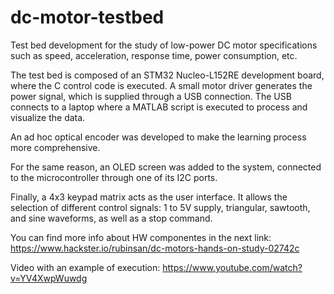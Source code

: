 # dc-motor-testbed

Test bed development for the study of low-power DC motor specifications such as speed, acceleration, response time, power consumption, etc.

The test bed is composed of an STM32 Nucleo-L152RE development board, where the C control code is executed.
A small motor driver generates the power signal, which is supplied through a USB connection.
The USB connects to a laptop where a MATLAB script is executed to process and visualize the data.

An ad hoc optical encoder was developed to make the learning process more comprehensive.

For the same reason, an OLED screen was added to the system, connected to the microcontroller through one of its I2C ports.

Finally, a 4x3 keypad matrix acts as the user interface. It allows the selection of different control signals: 1 to 5V supply, triangular, sawtooth, and sine waveforms, as well as a stop command.

You can find more info about HW componentes in the next link:
https://www.hackster.io/rubinsan/dc-motors-hands-on-study-02742c

Video with an example of execution:
https://www.youtube.com/watch?v=YV4XwpWuwdg
